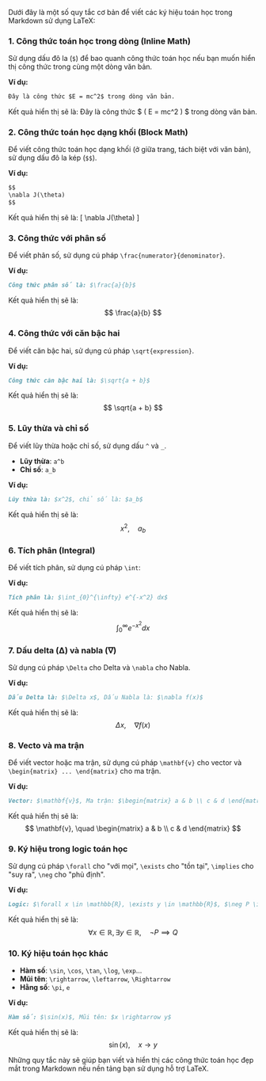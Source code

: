 Dưới đây là một số quy tắc cơ bản để viết các ký hiệu toán học trong Markdown sử dụng LaTeX:

### 1. **Công thức toán học trong dòng (Inline Math)**

Sử dụng dấu đô la (`$`) để bao quanh công thức toán học nếu bạn muốn hiển thị công thức trong cùng một dòng văn bản.

**Ví dụ:**
```markdown
Đây là công thức $E = mc^2$ trong dòng văn bản.
```
Kết quả hiển thị sẽ là:
Đây là công thức $ \( E = mc^2 \) $ trong dòng văn bản.

### 2. **Công thức toán học dạng khối (Block Math)**

Để viết công thức toán học dạng khối (ở giữa trang, tách biệt với văn bản), sử dụng dấu đô la kép (`$$`).

**Ví dụ:**
```markdown
$$
\nabla J(\theta)
$$
```
Kết quả hiển thị sẽ là:
\[
\nabla J(\theta)
\]

### 3. **Công thức với phân số**

Để viết phân số, sử dụng cú pháp `\frac{numerator}{denominator}`.

**Ví dụ:**
```markdown
Công thức phân số là: $\frac{a}{b}$
```
Kết quả hiển thị sẽ là:
$$
\frac{a}{b}
$$

### 4. **Công thức với căn bậc hai**

Để viết căn bậc hai, sử dụng cú pháp `\sqrt{expression}`.

**Ví dụ:**
```markdown
Công thức căn bậc hai là: $\sqrt{a + b}$
```
Kết quả hiển thị sẽ là:
$$
\sqrt{a + b}
$$

### 5. **Lũy thừa và chỉ số**

Để viết lũy thừa hoặc chỉ số, sử dụng dấu `^` và `_`.

- **Lũy thừa**: `a^b` 
- **Chỉ số**: `a_b`

**Ví dụ:**
```markdown
Lũy thừa là: $x^2$, chỉ số là: $a_b$
```
Kết quả hiển thị sẽ là:
$$
x^2, \quad a_b
$$

### 6. **Tích phân (Integral)**

Để viết tích phân, sử dụng cú pháp `\int`:

**Ví dụ:**
```markdown
Tích phân là: $\int_{0}^{\infty} e^{-x^2} dx$
```
Kết quả hiển thị sẽ là:
$$
\int_{0}^{\infty} e^{-x^2} dx
$$

### 7. **Dấu delta (Δ) và nabla (∇)**

Sử dụng cú pháp `\Delta` cho Delta và `\nabla` cho Nabla.

**Ví dụ:**
```markdown
Dấu Delta là: $\Delta x$, Dấu Nabla là: $\nabla f(x)$
```
Kết quả hiển thị sẽ là:
$$
\Delta x, \quad \nabla f(x)
$$

### 8. **Vecto và ma trận**

Để viết vector hoặc ma trận, sử dụng cú pháp `\mathbf{v}` cho vector và `\begin{matrix} ... \end{matrix}` cho ma trận.

**Ví dụ:**
```markdown
Vector: $\mathbf{v}$, Ma trận: $\begin{matrix} a & b \\ c & d \end{matrix}$
```
Kết quả hiển thị sẽ là:
$$
\mathbf{v}, \quad \begin{matrix} a & b \\ c & d \end{matrix}
$$

### 9. **Ký hiệu trong logic toán học**

Sử dụng cú pháp `\forall` cho "với mọi", `\exists` cho "tồn tại", `\implies` cho "suy ra", `\neg` cho "phủ định".

**Ví dụ:**
```markdown
Logic: $\forall x \in \mathbb{R}, \exists y \in \mathbb{R}$, $\neg P \implies Q$
```
Kết quả hiển thị sẽ là:
$$
\forall x \in \mathbb{R}, \exists y \in \mathbb{R}, \quad \neg P \implies Q
$$

### 10. **Ký hiệu toán học khác**

- **Hàm số**: `\sin`, `\cos`, `\tan`, `\log`, `\exp`...
- **Mũi tên**: `\rightarrow`, `\leftarrow`, `\Rightarrow`
- **Hằng số**: `\pi`, `e`

**Ví dụ:**
```markdown
Hàm số: $\sin(x)$, Mũi tên: $x \rightarrow y$
```
Kết quả hiển thị sẽ là:
$$
\sin(x), \quad x \rightarrow y
$$

Những quy tắc này sẽ giúp bạn viết và hiển thị các công thức toán học đẹp mắt trong Markdown nếu nền tảng bạn sử dụng hỗ trợ LaTeX.

